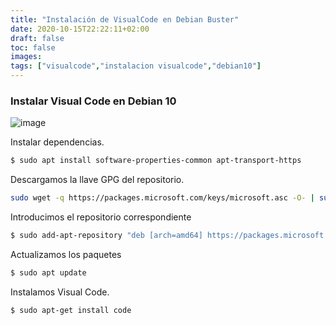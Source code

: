 ```yaml
---
title: "Instalación de VisualCode en Debian Buster"
date: 2020-10-15T22:22:11+02:00
draft: false
toc: false
images:
tags: ["visualcode","instalacion visualcode","debian10"]
---
```


### Instalar Visual Code en Debian 10

![image](/images/vscode.png)


Instalar dependencias.
```sh
$ sudo apt install software-properties-common apt-transport-https
```
Descargamos la llave GPG del repositorio.
```sh
sudo wget -q https://packages.microsoft.com/keys/microsoft.asc -O- | sudo apt-key add -
```

Introducimos el repositorio correspondiente
```sh
$ sudo add-apt-repository "deb [arch=amd64] https://packages.microsoft.com/repos/vscode stable main"
```
Actualizamos los paquetes
```sh
$ sudo apt update
```
Instalamos Visual Code.
```sh
$ sudo apt-get install code
```